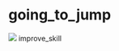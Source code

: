 # going_to_jump
<img src="https://capsule-render.vercel.app/api?type=egg&color=auto&height=200&section=header&text=youngje_github&fontSize=90" />
improve_skill
